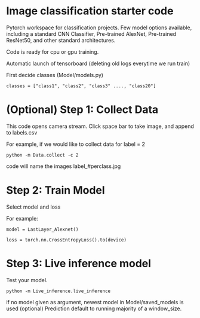 # Image classification starter code
Pytorch workspace for classification projects. Few model options available, including a standard CNN Classifier, Pre-trained AlexNet, Pre-trained ResNet50, and other standard architectures.

Code is ready for cpu or gpu training.

Automatic launch of tensorboard (deleting old logs everytime we run train)

First decide classes (Model/models.py)
```
classes = ["class1", "class2", "class3" ...., "class20"]
```

# (Optional) Step 1: Collect Data
This code opens camera stream. Click space bar to take image, and append to labels.csv

For example, if we would like to collect data for label = 2
```
python -m Data.collect -c 2 
```
code will name the images label_#perclass.jpg

# Step 2: Train Model

Select model and loss

For example:
```
model = LastLayer_Alexnet()
```
```
loss = torch.nn.CrossEntropyLoss().to(device)
```
# Step 3: Live inference model

Test your model. 

```
python -m Live_inference.live_inference 
```

if no model given as argument, newest model in Model/saved_models is used
(optional) Prediction default to running majority of a window_size.
